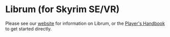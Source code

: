 # Librum (for Skyrim SE/VR)

Please see our [website](https://librum-modpack.com) for information on Librum, or the [Player's Handbook](https://librum-for-skyrim-vr.readthedocs.io/en/latest/0_Home.html) to get started directly.

